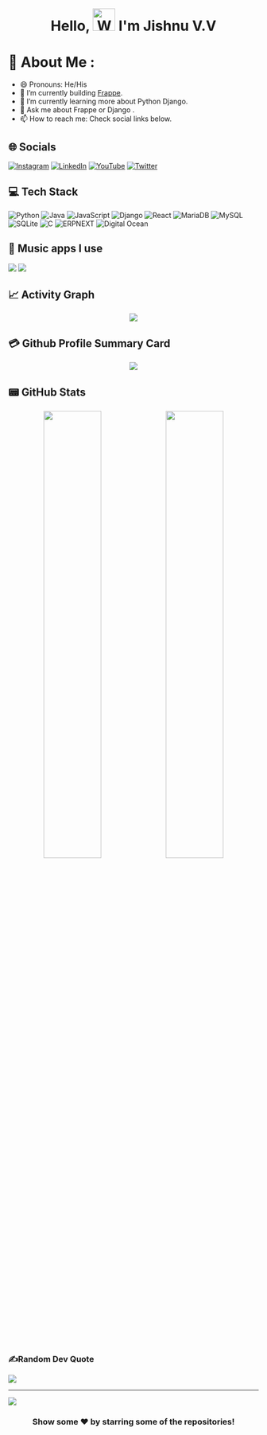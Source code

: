 <h1 align="center"> Hello, <img src="https://raw.githubusercontent.com/nixin72/nixin72/master/wave.gif" 
         alt="Waving hand animated gif"
         height="45"
         width="45" /> I'm Jishnu V.V</h1>

# 💫 About Me :
- 😄 Pronouns: He/His
- 🔭 I’m currently building [Frappe](https://frappe.io/).
- 🌱 I’m currently learning more about Python Django.
- 💬 Ask me about Frappe or Django .
- 📫 How to reach me: Check social links below.


## 🌐 Socials
[![Instagram](https://img.shields.io/badge/Instagram-E4405F?style=for-the-badge&logo=instagram&logoColor=white)](https://www.instagram.com/jishnu_v_v/) [![LinkedIn](https://img.shields.io/badge/LinkedIn-0077B5?style=for-the-badge&logo=linkedin&logoColor=white)](https://www.linkedin.com/in/jishnu-vv-b6182418a/)  [![YouTube](https://img.shields.io/badge/YouTube-FF0000?style=for-the-badge&logo=youtube&logoColor=white)](https://www.youtube.com/channel/UCMjYbaMBPSkSh3hZNR7ONvQ) [![Twitter](https://img.shields.io/twitter/follow/Jishnuvv16?logo=Twitter&style=for-the-badge)](https://twitter.com/@Jishnuvv16)

## 💻 Tech Stack
![Python](https://img.shields.io/badge/python-3670A0?style=for-the-badge&logo=python&logoColor=ffdd54) ![Java](https://img.shields.io/badge/java-%23ED8B00.svg?style=for-the-badge&logo=java&logoColor=white) ![JavaScript](https://img.shields.io/badge/javascript-%23323330.svg?style=for-the-badge&logo=javascript&logoColor=%23F7DF1E)   ![Django](https://img.shields.io/badge/django-%23092E20.svg?style=for-the-badge&logo=django&logoColor=white)  ![React](https://img.shields.io/badge/react-%2320232a.svg?style=for-the-badge&logo=react&logoColor=%2361DAFB)  ![MariaDB](https://img.shields.io/badge/MariaDB-%234ea94b.svg?style=for-the-badge&logo=mariadb&logoColor=white) ![MySQL](https://img.shields.io/badge/mysql-%2300f.svg?style=for-the-badge&logo=mysql&logoColor=white)  ![SQLite](https://img.shields.io/badge/sqlite-%2307405e.svg?style=for-the-badge&logo=sqlite&logoColor=white) ![C](https://img.shields.io/badge/c-%2300599C.svg?style=for-the-badge&logo=c&logoColor=white) ![ERPNEXT](https://img.shields.io/badge/erpnext-%2300f.svg?style=for-the-badge&logo=erpnext&logoColor=blue)  ![Digital Ocean](https://img.shields.io/badge/Digital%20Ocean-Cloud-blue) 

## 🎵 Music apps I use
 <img src="https://img.shields.io/badge/Spotify-1ED760?&style=for-the-badge&logo=spotify&logoColor=white"/> <img src="https://img.shields.io/badge/YouTube_Music-FF0000?style=for-the-badge&logo=youtube-music&logoColor=white"/>

## 📈 Activity Graph
<p align="center">
	<img src="https://activity-graph.herokuapp.com/graph?username=Jishnu-Epics&theme=minimal"/>
</p>

## 💳 Github Profile Summary Card
<p align="center">
  <img src="https://github-profile-summary-cards.vercel.app/api/cards/profile-details?username=Jishnu-Epics&theme=vue"/>
</p>

## 📟 GitHub Stats
<p align="center">
	<img width="48%" src="https://github-readme-stats.vercel.app/api?username=Jishnu-Epics&show_icons=true&theme=vue" />
	<img width="48%" src="https://github-readme-streak-stats.herokuapp.com/?user=Jishnu-Epics&theme=vue" />
</p>

### ✍️Random Dev Quote
![](https://quotes-github-readme.vercel.app/api?type=horizontal&theme=vue)

---
[![](https://visitcount.itsvg.in/api?id=jishnu&label=Profile%20Views&color=9&pretty=false)](https://visitcount.itsvg.in)
  

<div align="center">

### Show some ❤️ by starring some of the repositories!

</div>
